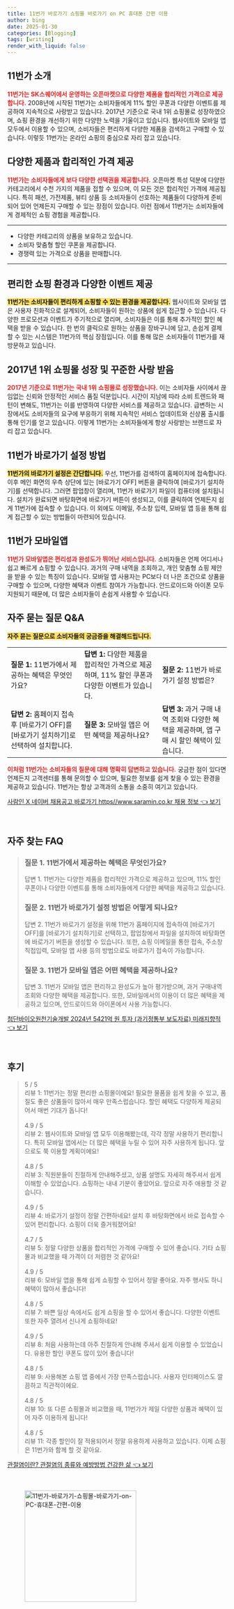 ```yaml
---
title: 11번가 바로가기 쇼핑몰 바로가기 on PC 휴대폰 간편 이용
author: bing
date: 2025-01-30
categories: [Blogging]
tags: [writing]
render_with_liquid: false
---
```



<h2 id='11번가_소개'>11번가 소개</h2>

<p><b><span style="color: #ee2323;">11번가는 SK스퀘어에서 운영하는 오픈마켓으로 다양한 제품을 합리적인 가격으로 제공합니다.</span></b> 2008년에 시작된 11번가는 소비자들에게 11% 할인 쿠폰과 다양한 이벤트를 제공하여 지속적으로 사랑받고 있습니다. 2017년 기준으로 국내 1위 쇼핑몰로 성장하였으며, 쇼핑 환경을 개선하기 위한 다양한 노력을 기울이고 있습니다. 웹사이트와 모바일 앱 모두에서 이용할 수 있으며, 소비자들은 편리하게 다양한 제품을 검색하고 구매할 수 있습니다. 이렇듯 11번가는 온라인 쇼핑의 중심으로 자리 잡고 있습니다.</p>

<h2 id='11번가의_합리적인_가격'>다양한 제품과 합리적인 가격 제공</h2>

<p><b><span style="color: #ee2323;">11번가는 소비자들에게 보다 다양한 선택권을 제공합니다.</span></b> 오픈마켓 특성 덕분에 다양한 카테고리에서 수천 가지의 제품을 접할 수 있으며, 이 모든 것은 합리적인 가격에 제공됩니다. 특히 패션, 가전제품, 뷰티 상품 등 소비자들이 선호하는 제품들이 다양하게 준비되어 있어 언제든지 구매할 수 있는 장점이 있습니다. 이런 점에서 11번가는 소비자들에게 경제적인 쇼핑 경험을 제공합니다.</p>

<hr />

<ul>
    <li>다양한 카테고리의 상품을 보유하고 있습니다.</li>
    <li>소비자 맞춤형 할인 쿠폰을 제공합니다.</li>
    <li>경쟁력 있는 가격으로 상품을 판매합니다.</li>
</ul>

<hr />

<h2 id='편리한_쇼핑_환경'>편리한 쇼핑 환경과 다양한 이벤트 제공</h2>

<p><b><span style="background-color: #ffe066;">11번가는 소비자들이 편리하게 쇼핑할 수 있는 환경을 제공합니다.</span></b> 웹사이트와 모바일 앱은 사용자 친화적으로 설계되어, 소비자들이 원하는 상품에 쉽게 접근할 수 있습니다. 다양한 프로모션과 이벤트가 주기적으로 열리며, 소비자들은 이를 통해 추가적인 할인 혜택을 받을 수 있습니다. 한 번의 클릭으로 원하는 상품을 장바구니에 담고, 손쉽게 결제할 수 있는 시스템은 11번가의 핵심 장점입니다. 이를 통해 많은 소비자들이 11번가를 재방문하고 있습니다.</p>

<h2 id='2017년_1위_쇼핑몰_성장'>2017년 1위 쇼핑몰 성장 및 꾸준한 사랑 받음</h2>

<p><b><span style="color: #ee2323;">2017년 기준으로 11번가는 국내 1위 쇼핑몰로 성장했습니다.</span></b> 이는 소비자들 사이에서 끊임없는 신뢰와 안정적인 서비스 품질 덕분입니다. 시간이 지남에 따라 소비 트렌드와 패턴이 변해도, 11번가는 이를 반영하여 다양한 서비스를 제공하고 있습니다. 급변하는 시장에서도 소비자들의 요구에 부응하기 위해 지속적인 서비스 업데이트와 신상품 출시를 통해 인기를 얻고 있습니다. 이렇게 11번가는 소비자들에게 항상 사랑받는 브랜드로 자리 잡고 있습니다.</p>

<h2 id='바로가기_설정_방법'>11번가 바로가기 설정 방법</h2>

<p><b><span style="background-color: #ffe066;">11번가의 바로가기 설정은 간단합니다.</span></b> 우선, 11번가를 검색하여 홈페이지에 접속합니다. 이후 메인 화면의 우측 상단에 있는 [바로가기 OFF] 버튼을 클릭하여 [바로가기 설치하기]를 선택합니다. 그러면 팝업창이 열리며, 11번가 바로가기 파일이 컴퓨터에 설치됩니다. 설치가 완료되면 바탕화면에 바로가기 버튼이 생성되고, 이를 클릭하여 언제든지 쉽게 11번가에 접속할 수 있습니다. 이 외에도 이메일, 주소창 입력, 모바일 앱 등을 통해 쉽게 접근할 수 있는 방법들이 마련되어 있습니다.</p>

<h2 id='모바일앱의_특징'>11번가 모바일앱</h2>

<p><b><span style="color: #ee2323;">11번가 모바일앱은 편리성과 완성도가 뛰어난 서비스입니다.</span></b> 소비자들은 언제 어디서나 쉽고 빠르게 쇼핑할 수 있습니다. 과거의 구매 내역을 조회하고, 개인 맞춤형 쇼핑 제안을 받을 수 있는 특징이 있습니다. 모바일 앱 사용자는 PC보다 더 나은 조건으로 상품을 구매할 수 있으며, 다양한 혜택과 이벤트 참여가 가능합니다. 안드로이드와 아이폰 모두 지원되기 때문에, 더 많은 소비자들이 손쉽게 사용할 수 있습니다.</p>

<h2 id='자주_묻는_질문_QNA'>자주 묻는 질문 Q&A</h2>

<p><b><span style="background-color: #ffe066;">자주 묻는 질문으로 소비자들의 궁금증을 해결해드립니다.</span></b></p>

<table>
    <tr>
        <td><b>질문 1:</b> 11번가에서 제공하는 혜택은 무엇인가요?</td>
        <td><b>답변 1:</b> 다양한 제품을 합리적인 가격으로 제공하며, 11% 할인 쿠폰과 다양한 이벤트가 있습니다.</td>
        <td><b>질문 2:</b> 11번가 바로가기 설정 방법은?</td>
    </tr>
    <tr>
        <td><b>답변 2:</b> 홈페이지 접속 후 [바로가기 OFF]를 [바로가기 설치하기]로 선택하여 설치합니다.</td>
        <td><b>질문 3:</b> 모바일 앱은 어떤 혜택을 제공하나요?</td>
        <td><b>답변 3:</b> 과거 구매 내역 조회와 다양한 혜택을 제공하며, 앱 구매 시 할인 혜택이 있습니다.</td>
    </tr>
</table>

<p><b><span style="color: #ee2323;">이처럼 11번가는 소비자들의 질문에 대해 명확히 답변하고 있습니다.</span></b> 궁금한 점이 있다면 언제든지 고객센터를 통해 문의할 수 있으며, 필요한 정보를 쉽게 찾을 수 있는 환경을 제공하고 있습니다. 11번가는 항상 고객과의 소통을 소중히 여기고 있습니다.</p>


<p><a class="click-button" title="사람인 X 네이버 채용공고 바로가기 https//www.saramin.co.kr 채용 정보" href="https://aptwhite.github.io/posts/%EC%82%AC%EB%9E%8C%EC%9D%B8-X-%EB%84%A4%EC%9D%B4%EB%B2%84-%EC%B1%84%EC%9A%A9%EA%B3%B5%EA%B3%A0-%EB%B0%94%EB%A1%9C%EA%B0%80%EA%B8%B0-httpswww.saramin.co.kr-%EC%B1%84%EC%9A%A9-%EC%A0%95%EB%B3%B4/" rel="dofollow">사람인 X 네이버 채용공고 바로가기 https//www.saramin.co.kr 채용 정보 👈 보기</a></p><br>
<h2 id='자주_찾는_FAQ'>자주 찾는 FAQ</h2>
<div itemscope="" itemtype="https://schema.org/FAQPage"> 
<blockquote> 
<div itemscope="" itemprop="mainEntity" itemtype="https://schema.org/Question"> 
<h3 itemprop="name">질문 1. 11번가에서 제공하는 혜택은 무엇인가요?</h3> 
<div itemscope="" itemprop="acceptedAnswer" itemtype="https://schema.org/Answer"> 
<span itemprop="text"> 
<p>답변 1. 11번가는 다양한 제품을 합리적인 가격으로 제공하고 있으며, 11% 할인 쿠폰이나 다양한 이벤트를 통해 소비자들에게 다양한 혜택을 제공하고 있습니다.</p> 
</span> 
</div> 
</div> 
<div itemscope="" itemprop="mainEntity" itemtype="https://schema.org/Question"> 
<h3 itemprop="name">질문 2. 11번가 바로가기 설정 방법은 어떻게 되나요?</h3> 
<div itemscope="" itemprop="acceptedAnswer" itemtype="https://schema.org/Answer"> 
<span itemprop="text"> 
<p>답변 2. 11번가 바로가기 설정을 위해 11번가 홈페이지에 접속하여 [바로가기 OFF]를 [바로가기 설치하기]로 선택하고, 팝업창에서 파일을 설치하여 바탕화면에 바로가기 버튼을 생성할 수 있습니다. 또한, 쇼핑 이메일을 통한 접속, 주소창 직접입력, 모바일 앱 사용 등의 방법으로도 바로가기 접속이 가능합니다.</p> 
</span> 
</div> 
</div> 
<div itemscope="" itemprop="mainEntity" itemtype="https://schema.org/Question"> 
<h3 itemprop="name">질문 3. 11번가 모바일 앱은 어떤 혜택을 제공하나요?</h3> 
<div itemscope="" itemprop="acceptedAnswer" itemtype="https://schema.org/Answer"> 
<span itemprop="text"> 
<p>답변 3. 11번가 모바일 앱은 편리하고 완성도가 높아 평가받으며, 과거 구매내역 조회와 다양한 혜택을 제공합니다. 또한, 모바일에서의 이용이 더 많은 혜택을 제공하고 있으며, 안드로이드와 아이폰에서 사용 가능합니다.</p> 
</span> 
</div> 
</div> 
</blockquote> 
</div>
<p><a class="click-button" title="첨단바이오원천기술개발 2024년 5421억 원 투자 (과기정통부 보도자료) 미래지향적" href="https://aptwhite.github.io/posts/%EC%B2%A8%EB%8B%A8%EB%B0%94%EC%9D%B4%EC%98%A4%EC%9B%90%EC%B2%9C%EA%B8%B0%EC%88%A0%EA%B0%9C%EB%B0%9C-2024%EB%85%84-5421%EC%96%B5-%EC%9B%90-%ED%88%AC%EC%9E%90-(%EA%B3%BC%EA%B8%B0%EC%A0%95%ED%86%B5%EB%B6%80-%EB%B3%B4%EB%8F%84%EC%9E%90%EB%A3%8C)-%EB%AF%B8%EB%9E%98%EC%A7%80%ED%96%A5%EC%A0%81/" rel="dofollow">첨단바이오원천기술개발 2024년 5421억 원 투자 (과기정통부 보도자료) 미래지향적 👈 보기</a></p><br>
<h2 id='후기'>후기</h2>
<div itemscope itemtype="https://schema.org/Product">
  <blockquote>
  <div itemprop="review" itemscope itemtype="https://schema.org/Review">
      <div itemprop="reviewRating" itemscope itemtype="https://schema.org/Rating"> <span itemprop="ratingValue">5</span> / <span itemprop="bestRating">5</span> </div>
      <span itemprop="reviewBody">리뷰 1: 11번가는 정말 편리한 쇼핑몰이에요! 필요한 물품을 쉽게 찾을 수 있고, 품질도 좋은 상품들이 많아서 매우 만족스럽습니다. 할인 혜택도 다양하게 제공되어서 매번 기대가 돕니다!</span>
  </div>
  <br>
  <div itemprop="review" itemscope itemtype="https://schema.org/Review">
      <div itemprop="reviewRating" itemscope itemtype="https://schema.org/Rating"> <span itemprop="ratingValue">4.9</span> / <span itemprop="bestRating">5</span> </div>
      <span itemprop="reviewBody">리뷰 2: 웹사이트와 모바일 앱 모두 이용해봤는데, 각각 정말 사용하기 편리합니다. 특히 모바일 앱에서는 더 많은 혜택을 누릴 수 있어 자주 사용하게 됩니다. 앞으로도 쭉 이용할 계획이에요!</span>
  </div>
  <br>
  <div itemprop="review" itemscope itemtype="https://schema.org/Review">
      <div itemprop="reviewRating" itemscope itemtype="https://schema.org/Rating"> <span itemprop="ratingValue">4.8</span> / <span itemprop="bestRating">5</span> </div>
      <span itemprop="reviewBody">리뷰 3: 직원분들이 친절하게 안내해주셨고, 상품 설명도 자세히 해주셔서 쉽게 이해할 수 있었습니다. 쇼핑하는 내내 기분이 좋았어요. 앞으로 자주 애용할 것 같습니다.</span>
  </div>
  <br>
  <div itemprop="review" itemscope itemtype="https://schema.org/Review">
      <div itemprop="reviewRating" itemscope itemtype="https://schema.org/Rating"> <span itemprop="ratingValue">4.9</span> / <span itemprop="bestRating">5</span> </div>
      <span itemprop="reviewBody">리뷰 4: 바로가기 설정이 정말 간편하네요! 설치 후 바탕화면에서 바로 접속할 수 있어 편리합니다. 쇼핑이 더욱 즐거워졌어요!</span>
  </div>
  <br>
  <div itemprop="review" itemscope itemtype="https://schema.org/Review">
      <div itemprop="reviewRating" itemscope itemtype="https://schema.org/Rating"> <span itemprop="ratingValue">4.7</span> / <span itemprop="bestRating">5</span> </div>
      <span itemprop="reviewBody">리뷰 5: 정말 다양한 상품을 합리적인 가격에 구매할 수 있어 좋습니다. 기타 쇼핑몰과 비교했을 때 가격이 더 저렴한 것 같아요!</span>
  </div>
  <br>
  <div itemprop="review" itemscope itemtype="https://schema.org/Review">
      <div itemprop="reviewRating" itemscope itemtype="https://schema.org/Rating"> <span itemprop="ratingValue">4.9</span> / <span itemprop="bestRating">5</span> </div>
      <span itemprop="reviewBody">리뷰 6: 모바일 앱을 통해 쉽게 쇼핑할 수 있어서 정말 좋아요. 자주 행사도 하니 혜택이 많아서 좋습니다!</span>
  </div>
  <br>
  <div itemprop="review" itemscope itemtype="https://schema.org/Review">
      <div itemprop="reviewRating" itemscope itemtype="https://schema.org/Rating"> <span itemprop="ratingValue">4.8</span> / <span itemprop="bestRating">5</span> </div>
      <span itemprop="reviewBody">리뷰 7: 바쁜 일상 속에서도 쉽게 쇼핑을 할 수 있어서 좋습니다. 다양한 이벤트 또한 자주 열려서 신나게 쇼핑하네요!</span>
  </div>
  <br>
  <div itemprop="review" itemscope itemtype="https://schema.org/Review">
      <div itemprop="reviewRating" itemscope itemtype="https://schema.org/Rating"> <span itemprop="ratingValue">4.9</span> / <span itemprop="bestRating">5</span> </div>
      <span itemprop="reviewBody">리뷰 8: 처음 사용하는데 아주 친절하게 안내해 주셔서 쉽게 이용할 수 있었습니다. 유용한 할인 쿠폰도 많이 있어 좋습니다!</span>
  </div>
  <br>
  <div itemprop="review" itemscope itemtype="https://schema.org/Review">
      <div itemprop="reviewRating" itemscope itemtype="https://schema.org/Rating"> <span itemprop="ratingValue">4.8</span> / <span itemprop="bestRating">5</span> </div>
      <span itemprop="reviewBody">리뷰 9: 사용해본 쇼핑 앱 중에서 가장 만족스럽습니다. 사용자 인터페이스도 깔끔하고 직관적이에요.</span>
  </div>
  <br>
  <div itemprop="review" itemscope itemtype="https://schema.org/Review">
      <div itemprop="reviewRating" itemscope itemtype="https://schema.org/Rating"> <span itemprop="ratingValue">4.8</span> / <span itemprop="bestRating">5</span> </div>
      <span itemprop="reviewBody">리뷰 10: 또 다른 쇼핑몰과 비교했을 때, 11번가가 제일 다양한 상품과 혜택이 있어 자주 이용하게 됩니다!</span>
  </div>
  <br>
  <div itemprop="review" itemscope itemtype="https://schema.org/Review">
      <div itemprop="reviewRating" itemscope itemtype="https://schema.org/Rating"> <span itemprop="ratingValue">4.8</span> / <span itemprop="bestRating">5</span> </div>
      <span itemprop="reviewBody">리뷰 11: 각종 할인이 잘 적용되어서 정말 유용하게 사용하고 있습니다. 이제 쇼핑은 11번가와 함께 할 것 같아요.</span>
  </div>
  </blockquote>
</div>
<p><a class="click-button" title="관절염이란? 관절염의 종류와 예방방법 건강한 삶" href="https://aptwhite.github.io/posts/%EA%B4%80%EC%A0%88%EC%97%BC%EC%9D%B4%EB%9E%80-%EA%B4%80%EC%A0%88%EC%97%BC%EC%9D%98-%EC%A2%85%EB%A5%98%EC%99%80-%EC%98%88%EB%B0%A9%EB%B0%A9%EB%B2%95-%EA%B1%B4%EA%B0%95%ED%95%9C-%EC%82%B6/" rel="dofollow">관절염이란? 관절염의 종류와 예방방법 건강한 삶 👈 보기</a></p><br>
<figure class="image"><img src="https://aptwhite.github.io/assets/img/thumbnail/11번가-바로가기-쇼핑몰-바로가기-on-PC-휴대폰-간편-이용.webp" alt="11번가-바로가기-쇼핑몰-바로가기-on-PC-휴대폰-간편-이용" width="256" height="256"></figure>